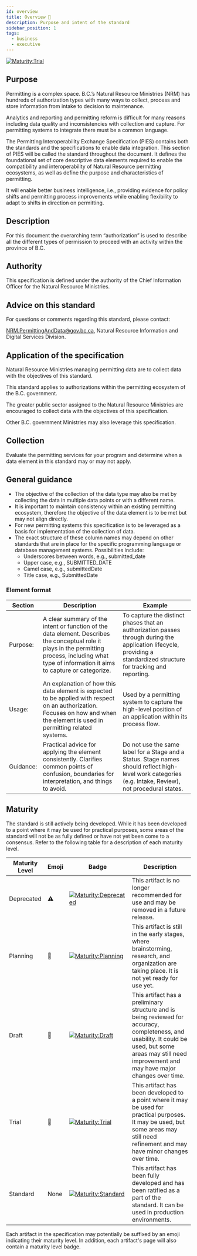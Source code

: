 ```yaml
---
id: overview
title: Overview 🔬
description: Purpose and intent of the standard
sidebar_position: 1
tags:
  - business
  - executive
---
```


[![Maturity:Trial](https://img.shields.io/badge/Maturity-Draft-yellow)](/docs/standard#maturity)

## Purpose

Permitting is a complex space. B.C.’s Natural Resource Ministries (NRM) has hundreds of authorization types with many
ways to collect, process and store information from intake to decision to maintenance.

Analytics and reporting and permitting reform is difficult for many reasons including data quality and inconsistencies
with collection and capture. For permitting systems to integrate there must be a common language.

The Permitting Interoperability Exchange Specification (PIES) contains both the standards and the specifications to
enable data integration. This section of PIES will be called the standard throughout the document. It defines the
foundational set of core descriptive data elements required to enable the compatibility and interoperability of Natural
Resource permitting ecosystems, as well as define the purpose and characteristics of permitting.

It will enable better business intelligence, i.e., providing evidence for policy shifts and permitting process
improvements while enabling flexibility to adapt to shifts in direction on permitting.

## Description

For this document the overarching term “authorization” is used to describe all the different types of permission to
proceed with an activity within the province of B.C.

## Authority

This specification is defined under the authority of the Chief Information Officer for the Natural Resource Ministries.

## Advice on this standard

For questions or comments regarding this standard, please contact:

[NRM.PermittingAndData@gov.bc.ca](mailto:NRM.PermittingAndData@gov.bc.ca),
Natural Resource Information and Digital Services Division.

## Application of the specification

Natural Resource Ministries managing permitting data are to collect data with the objectives of this standard.

This standard applies to authorizations within the permitting ecosystem of the B.C. government.

The greater public sector assigned to the Natural Resource Ministries are encouraged to collect data with the objectives
of this specification.

Other B.C. government Ministries may also leverage this specification.

## Collection

Evaluate the permitting services for your program and determine when a data element in this standard may or may not apply.

## General guidance

- The objective of the collection of the data type may also be met by collecting the data in multiple data points or
  with a different name.
- It is important to maintain consistency within an existing permitting ecosystem, therefore the objective of the data element
  is to be met but may not align directly.
- For new permitting systems this specification is to be leveraged as a basis for implementation of the collection of data.
- The exact structure of these column names may depend on other standards that are in place for the specific programming
  language or database management systems. Possibilities include:
  - Underscores between words, e.g., submitted_date
  - Upper case, e.g., SUBMITTED_DATE
  - Camel case, e.g., submittedDate
  - Title case, e.g., SubmittedDate

### Element format

| Section   | Description                                                                                                                                                                                           | Example                                                                                                                                                              |
| --------- | ----------------------------------------------------------------------------------------------------------------------------------------------------------------------------------------------------- | -------------------------------------------------------------------------------------------------------------------------------------------------------------------- |
| Purpose:  | A clear summary of the intent or function of the data element. Describes the conceptual role it plays in the permitting process, including what type of information it aims to capture or categorize. | To capture the distinct phases that an authorization passes through during the application lifecycle, providing a standardized structure for tracking and reporting. |
| Usage:    | An explanation of how this data element is expected to be applied with respect on an authorization. Focuses on how and when the element is used in permitting related systems.                        | Used by a permitting system to capture the high-level position of an application within its process flow.                                                            |
| Guidance: | Practical advice for applying the element consistently. Clarifies common points of confusion, boundaries for interpretation, and things to avoid.                                                     | Do not use the same label for a Stage and a Status. Stage names should reflect high-level work categories (e.g. Intake, Review), not procedural states.              |

## Maturity

The standard is still actively being developed. While it has been developed to a point where it may be used
for practical purposes, some areas of the standard will not be as fully defined or have not yet been come to a consensus.
Refer to the following table for a description of each maturity level.

| Maturity Level | Emoji | Badge                                                                                                         | Description                                                                                                                                                                                                  |
| -------------- | ----- | ------------------------------------------------------------------------------------------------------------- | ------------------------------------------------------------------------------------------------------------------------------------------------------------------------------------------------------------ |
| Deprecated     | ⚠️    | [![Maturity:Deprecated](https://img.shields.io/badge/Maturity-Deprecated-lightgrey)](/docs/standard#maturity) | This artifact is no longer recommended for use and may be removed in a future release.                                                                                                                       |
| Planning       | 🚧    | [![Maturity:Planning](https://img.shields.io/badge/Maturity-Planning-orange)](/docs/standard#maturity)        | This artifact is still in the early stages, where brainstorming, research, and organization are taking place. It is not yet ready for use yet.                                                               |
| Draft          | 📝    | [![Maturity:Draft](https://img.shields.io/badge/Maturity-Draft-yellow)](/docs/standard#maturity)              | This artifact has a preliminary structure and is being reviewed for accuracy, completeness, and usability. It could be used, but some areas may still need improvement and may have major changes over time. |
| Trial          | 🔬    | [![Maturity:Trial](https://img.shields.io/badge/Maturity-Trial-green)](/docs/standard#maturity)               | This artifact has been developed to a point where it may be used for practical purposes. It may be used, but some areas may still need refinement and may have minor changes over time.                      |
| Standard       | None  | [![Maturity:Standard](https://img.shields.io/badge/Maturity-Standard-blue)](/docs/standard#maturity)          | This artifact has been fully developed and has been ratified as a part of the standard. It can be used in production environments.                                                                           |

Each artifact in the specification may potentially be suffixed by an emoji indicating their maturity level. In addition,
each artifact's page will also contain a maturity level badge.

